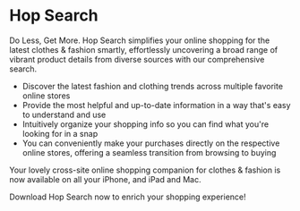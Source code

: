 # Hop Search

Do Less, Get More. Hop Search simplifies your online shopping for the latest clothes & fashion smartly, effortlessly uncovering a broad range of vibrant product details from diverse sources with our comprehensive search.

* Discover the latest fashion and clothing trends across multiple favorite online stores
* Provide the most helpful and up-to-date information in a way that's easy to understand and use
* Intuitively organize your shopping info so you can find what you're looking for in a snap
* You can conveniently make your purchases directly on the respective online stores, offering a seamless transition from browsing to buying

Your lovely cross-site online shopping companion for clothes & fashion is now available on all your iPhone, and iPad and Mac.  

Download Hop Search now to enrich your shopping experience!
